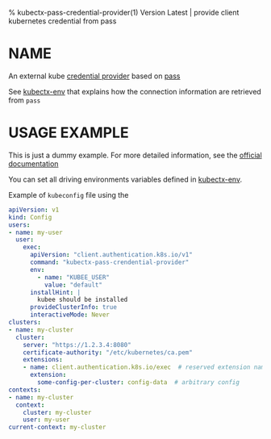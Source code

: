 % kubectx-pass-credential-provider(1) Version Latest | provide client kubernetes credential from pass 
# NAME

An external kube [credential provider](https://github.com/kubernetes/enhancements/blob/master/keps/sig-auth/541-external-credential-providers/README.md#provider-configuration)
based on [pass](https://www.passwordstore.org/)


See [kubectx-env](kubectx-env.md) that explains how the connection information
are retrieved from `pass`

# USAGE EXAMPLE

This is just a dummy example. For more detailed information, see the
[official documentation](https://github.com/kubernetes/enhancements/blob/master/keps/sig-auth/541-external-credential-providers/README.md#provider-configuration)

You can set all driving environments variables defined in [kubectx-env](kubectx-env.md).

Example of `kubeconfig` file using the 
```yaml
apiVersion: v1
kind: Config
users:
- name: my-user
  user:
    exec:
      apiVersion: "client.authentication.k8s.io/v1"
      command: "kubectx-pass-crendential-provider"
      env:
        - name: "KUBEE_USER"
          value: "default"
      installHint: |
        kubee should be installed
      provideClusterInfo: true
      interactiveMode: Never
clusters:
- name: my-cluster
  cluster:
    server: "https://1.2.3.4:8080"
    certificate-authority: "/etc/kubernetes/ca.pem"
    extensions:
    - name: client.authentication.k8s.io/exec  # reserved extension name for per cluster exec config
      extension:
        some-config-per-cluster: config-data  # arbitrary config
contexts:
- name: my-cluster
  context:
    cluster: my-cluster
    user: my-user
current-context: my-cluster
```



